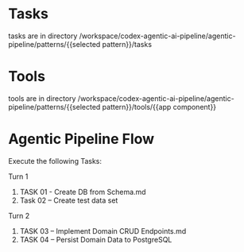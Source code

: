 # Tasks

tasks are in directory /workspace/codex-agentic-ai-pipeline/agentic-pipeline/patterns/{{selected pattern}}/tasks

# Tools

tools are in directory /workspace/codex-agentic-ai-pipeline/agentic-pipeline/patterns/{{selected pattern}}/tools/{{app component}}


# Agentic Pipeline Flow

Execute the following Tasks:

Turn 1
1. TASK 01 - Create DB from Schema.md
2. Task 02 – Create test data set 


Turn 2
1. TASK 03 – Implement Domain CRUD Endpoints.md
2. TASK 04 – Persist Domain Data to PostgreSQL


